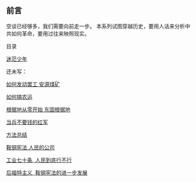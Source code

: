 ## 前言

空谈已经够多，我们需要向前走一步。  本系列试图穿越历史，要用人话来分析中共如何革命，要用过往来映照现实。

目录

[迷茫少年](迷茫少年.md)


还未写：

[如何发动罢工 安源煤矿](迷茫少年.md)

[如何搞农运](迷茫少年.md)

[根据地从零开始 东固根据地](迷茫少年.md)

[当兵不要钱的红军](迷茫少年.md)

[方法总结](迷茫少年.md)

[鞍钢宪法  人民的公司](迷茫少年.md)

[工业七十条, 人民到底行不行](迷茫少年.md)

[后福特主义, 鞍钢宪法的进一步发展](迷茫少年.md)
